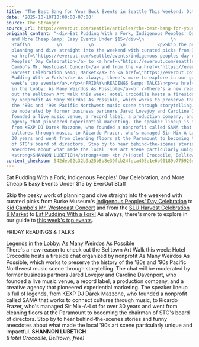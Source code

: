 ```yaml
---
title: 'The Best Bang for Your Buck Events in Seattle This Weekend: Oct 10–12, 2025'
date: '2025-10-10T10:00:00-07:00'
source: The Stranger
source_url: https://everout.com/seattle/articles/the-best-bang-for-your-buck-events-in-seattle-this-weekend-oct-10-12-2025/c6109/
original_content: "<div>Eat Pudding With a Fork, Indigenous Peoples' Day Celebration,
  and More Cheap &amp; Easy Events Under $15</div>\n          \n            by EverOut
  Staff\n          \n          \n          \n            <p>Skip the pesky work of
  planning and dive straight into the weekend with curated picks from Burke Museum's
  <a href=\"https://everout.com/seattle/events/indigenous-peoples-day-celebration/e219797/\">Indigenous
  Peoples' Day Celebration</a> to <a href=\"https://everout.com/seattle/events/kid-cambo-mr-westcoast-concert/e219327/\">Kid
  Cambo's Mr. Westcoast Concert</a> and from the <a href=\"https://everout.com/seattle/events/slu-harvest-celebration-market/e219796/\">SLU
  Harvest Celebration &amp; Market</a> to <a href=\"https://everout.com/seattle/events/eat-pudding-with-a-fork/e219479/\">Eat
  Pudding With a Fork!</a> As always, there's more to explore in our guide to <a href=\"https://everout.com/seattle/articles/the-top-30-events-in-seattle-this-week-oct-6-12-2025/c6105/\">this
  week's top events</a>.</p>\nFRIDAY\nREADINGS &amp; TALKS\n<p><a href=\"https://everout.com/seattle/events/legends-in-the-lobby-as-many-weirdos-as-possible/e218482/\">Legends
  in the Lobby: As Many Weirdos As Possible</a><br />There's a new reason to check
  out the Belltown Art Walk this week: Hotel Crocodile hosts a fireside chat organized
  by nonprofit As Many Weirdos As Possible, which works to preserve the history of
  the '80s and '90s Pacific Northwest music scene through storytelling. The chat will
  be moderated by former business partners Jared Lovejoy and Caroline Davenport, who
  founded a live music venue, a record label, a production company, and a creative
  agency that pioneered experiential marketing. The speaker lineup is full of legends,
  from KEXP DJ Darek Mazzone, who founded a nonprofit called SAMA that works to connect
  cultures through music, to Ricardo Frazer, who's managed Sir Mix-A-Lot for over
  30 years and went from cleaning floors at the Paramount to becoming the chairman
  of STG's board of directors. Stop by to hear behind-the-scenes stories and funny
  anecdotes about what made the local '90s art scene particularly unique and impactful.
  <strong>SHANNON LUBETICH</strong><em> <br />(Hotel Crocodile, Belltown, free)</em></p>"
content_checksum: 542deb02c32b9a25b8b8e39fcb24feca405e1e6b90189e775926e5ca87dc2438
---
```


Eat Pudding With a Fork, Indigenous Peoples' Day Celebration, and More Cheap & Easy Events Under $15
 by EverOut Staff 

Skip the pesky work of planning and dive straight into the weekend with curated picks from Burke Museum's [Indigenous Peoples' Day Celebration](https://everout.com/seattle/events/indigenous-peoples-day-celebration/e219797/) to [Kid Cambo's Mr. Westcoast Concert](https://everout.com/seattle/events/kid-cambo-mr-westcoast-concert/e219327/) and from the [SLU Harvest Celebration & Market](https://everout.com/seattle/events/slu-harvest-celebration-market/e219796/) to [Eat Pudding With a Fork!](https://everout.com/seattle/events/eat-pudding-with-a-fork/e219479/) As always, there's more to explore in our guide to [this week's top events](https://everout.com/seattle/articles/the-top-30-events-in-seattle-this-week-oct-6-12-2025/c6105/).

FRIDAY READINGS & TALKS

[Legends in the Lobby: As Many Weirdos As Possible](https://everout.com/seattle/events/legends-in-the-lobby-as-many-weirdos-as-possible/e218482/)  
There's a new reason to check out the Belltown Art Walk this week: Hotel Crocodile hosts a fireside chat organized by nonprofit As Many Weirdos As Possible, which works to preserve the history of the '80s and '90s Pacific Northwest music scene through storytelling. The chat will be moderated by former business partners Jared Lovejoy and Caroline Davenport, who founded a live music venue, a record label, a production company, and a creative agency that pioneered experiential marketing. The speaker lineup is full of legends, from KEXP DJ Darek Mazzone, who founded a nonprofit called SAMA that works to connect cultures through music, to Ricardo Frazer, who's managed Sir Mix-A-Lot for over 30 years and went from cleaning floors at the Paramount to becoming the chairman of STG's board of directors. Stop by to hear behind-the-scenes stories and funny anecdotes about what made the local '90s art scene particularly unique and impactful. **SHANNON LUBETICH**   
_(Hotel Crocodile, Belltown, free)_


